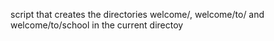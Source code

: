 script that creates the directories welcome/, welcome/to/ and welcome/to/school in the current directoy
